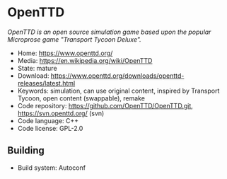 # OpenTTD

_OpenTTD is an open source simulation game based upon the popular Microprose game "Transport Tycoon Deluxe"._

- Home: https://www.openttd.org/
- Media: https://en.wikipedia.org/wiki/OpenTTD
- State: mature
- Download: https://www.openttd.org/downloads/openttd-releases/latest.html
- Keywords: simulation, can use original content, inspired by Transport Tycoon, open content (swappable), remake
- Code repository: https://github.com/OpenTTD/OpenTTD.git, https://svn.openttd.org/ (svn)
- Code language: C++
- Code license: GPL-2.0

## Building

- Build system: Autoconf
